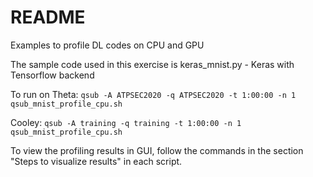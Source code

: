 # README

Examples to profile DL codes on CPU and GPU 
  
The sample code used in this exercise is keras_mnist.py - Keras with Tensorflow backend

To run on Theta:
``` qsub -A ATPSEC2020 -q ATPSEC2020 -t 1:00:00 -n 1 qsub_mnist_profile_cpu.sh ```

Cooley:
``` qsub -A training -q training -t 1:00:00 -n 1 qsub_mnist_profile_cpu.sh ```


To view the profiling results in GUI, follow the commands in the section "Steps to visualize results" in each script.
